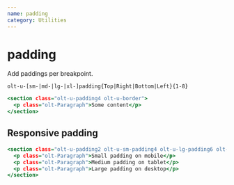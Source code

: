 ```yaml
---
name: padding
category: Utilities
---
```


# padding

Add paddings per breakpoint.

`olt-u-[sm-|md-|lg-|xl-]padding{Top|Right|Bottom|Left}{1-8}`

```1.html
<section class="olt-u-padding4 olt-u-border">
  <p class="olt-Paragraph">Some content</p>
</section>
```

## Responsive padding

```responsive.html
<section class="olt-u-padding2 olt-u-sm-padding4 olt-u-lg-padding6 olt-u-border">
  <p class="olt-Paragraph">Small padding on mobile</p>
  <p class="olt-Paragraph">Medium padding on tablet</p>
  <p class="olt-Paragraph">Large padding on desktop</p>
</section>
```

